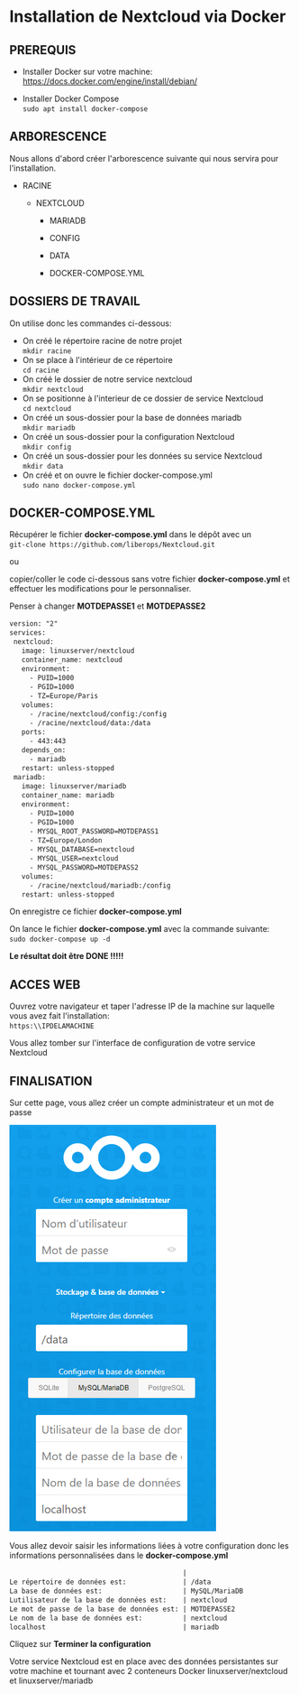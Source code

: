 # Installation de Nextcloud via Docker  
  


  
  
## PREREQUIS

- Installer Docker sur votre machine:  
  https://docs.docker.com/engine/install/debian/  

- Installer Docker Compose  
 `sudo apt install docker-compose`
  
  
## ARBORESCENCE
Nous allons d'abord créer l'arborescence suivante qui nous servira pour 
l'installation.    

* RACINE 

    * NEXTCLOUD 
    
        * MARIADB 
    
        * CONFIG 
    
        * DATA 
       
        * DOCKER-COMPOSE.YML  
 


  
  
## DOSSIERS DE TRAVAIL
On utilise donc les commandes ci-dessous:
* On créé le répertoire racine de notre projet  
`mkdir racine`
* On se place à l'intérieur de ce répertoire  
`cd racine`
* On créé le dossier de notre service nextcloud  
`mkdir nextcloud`
* On se positionne à l'interieur de ce dossier de service Nextcloud  
`cd nextcloud`
* On créé un sous-dossier pour la base de données mariadb  
`mkdir mariadb`
* On créé un sous-dossier pour la configuration Nextcloud  
`mkdir config`
* On créé un sous-dossier pour les données su service Nextcloud  
`mkdir data`
* On créé et on ouvre le fichier docker-compose.yml  
`sudo nano docker-compose.yml`

  
  
## DOCKER-COMPOSE.YML
Récupérer le fichier **docker-compose.yml** dans le dépôt avec un  
`git-clone https://github.com/liberops/Nextcloud.git`  
  
ou  
 
copier/coller le code ci-dessous sans votre fichier **docker-compose.yml** et effectuer les modifications pour le personnaliser.  
  
Penser à changer **MOTDEPASSE1** et **MOTDEPASSE2**  


 ```
version: "2"
services:
  nextcloud:
    image: linuxserver/nextcloud
    container_name: nextcloud
    environment:
      - PUID=1000
      - PGID=1000
      - TZ=Europe/Paris
    volumes:
      - /racine/nextcloud/config:/config
      - /racine/nextcloud/data:/data
    ports:
      - 443:443
    depends_on:
      - mariadb
    restart: unless-stopped
  mariadb:
    image: linuxserver/mariadb
    container_name: mariadb
    environment:
      - PUID=1000
      - PGID=1000
      - MYSQL_ROOT_PASSWORD=MOTDEPASS1
      - TZ=Europe/London
      - MYSQL_DATABASE=nextcloud
      - MYSQL_USER=nextcloud
      - MYSQL_PASSWORD=MOTDEPASS2
    volumes:
      - /racine/nextcloud/mariadb:/config
    restart: unless-stopped
```


    
On enregistre ce fichier **docker-compose.yml**  
  

On lance le fichier **docker-compose.yml** avec la commande suivante:  
`sudo docker-compose up -d`  

**Le résultat doit être DONE !!!!!**



  
  
## ACCES WEB
Ouvrez votre navigateur et taper l'adresse IP de la machine sur laquelle vous avez fait l'installation:  
`https:\\IPDELAMACHINE`  
   
Vous allez tomber sur l'interface de configuration de votre service Nextcloud


  
  
## FINALISATION
Sur cette page, vous allez créer un compte administrateur et un mot de 
passe

![Screenshot-Nextcloud](images/screenshot-nextcloud.png)

Vous allez devoir saisir les informations liées à votre configuration 
donc les informations personnalisées dans le **docker-compose.yml** 


                                               | 
    Le répertoire de données est:              | /data
    La base de données est:                    | MySQL/MariaDB
    Lutilisateur de la base de données est:    | nextcloud
    Le mot de passe de la base de données est: | MOTDEPASSE2
    Le nom de la base de données est:          | nextcloud
    localhost                                  | mariadb


Cliquez sur **Terminer la configuration**  

Votre service Nextcloud est en place avec des données persistantes sur votre machine et tournant avec 2 
conteneurs Docker linuxserver/nextcloud et linuxserver/mariadb
